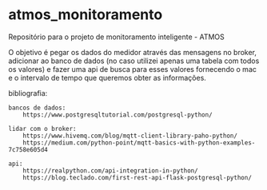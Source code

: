 # atmos_monitoramento

Repositório para o projeto de monitoramento inteligente - ATMOS

O objetivo é pegar os dados do medidor através das mensagens no broker, 
adicionar ao banco de dados (no caso utilizei apenas uma tabela com todos os valores) e
fazer uma api de busca para esses valores fornecendo o mac e o intervalo de tempo que 
queremos obter as informações.

bibliografia:

    bancos de dados:
        https://www.postgresqltutorial.com/postgresql-python/

    lidar com o broker:
        https://www.hivemq.com/blog/mqtt-client-library-paho-python/
        https://medium.com/python-point/mqtt-basics-with-python-examples-7c758e605d4

    api:
        https://realpython.com/api-integration-in-python/
        https://blog.teclado.com/first-rest-api-flask-postgresql-python/
